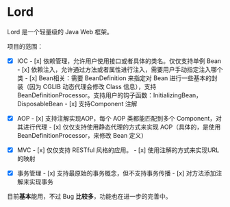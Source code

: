 # Lord
Lord 是一个轻量级的 Java Web 框架。

项目的范围：

- [x] IOC
      - [x] 依赖管理，允许用户使用接口或者具体的类名。仅仅支持单例 Bean
      - [x] 依赖注入，允许通过方法或者属性进行注入，需要用户手动指定注入哪个类
      - [x] Bean相关：需要 BeanDefinition 来指定对 Bean 进行一些基本的封装（因为 CGLIB 动态代理会修改 Class 信息），支持 BeanDefinitionProcessor。支持用户的钩子函数：InitializingBean，DisposableBean
      - [x] 支持Component 注解


- [x] AOP
      - [x] 支持注解实现AOP，每个 AOP 类都能匹配到多个 Component，对其进行代理
      - [x] 仅仅支持使用静态代理的方式来实现 AOP（具体的，是使用 BeanDefinitionProcessor，来修改 Bean 定义）


- [x] MVC
      - [x] 仅仅支持 RESTful 风格的应用。
      - [x] 使用注解的方式来实现URL的映射


- [x] 事务管理
      - [x] 支持最原始的事务概念，但不支持事务传播
      - [x] 对方法添加注解来实现事务



目前**基本**能用，不过 Bug **比较多**，功能也在进一步的完善中。